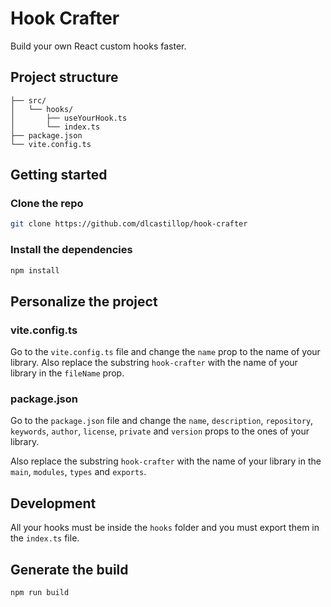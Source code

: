 # Hook Crafter

Build your own React custom hooks faster.

## Project structure

```text
├── src/
│   └── hooks/
│       ├── useYourHook.ts
│       └── index.ts
├── package.json
└── vite.config.ts
```

## Getting started

### Clone the repo

```bash
git clone https://github.com/dlcastillop/hook-crafter
```

### Install the dependencies

```bash
npm install
```

## Personalize the project

### vite.config.ts

Go to the `vite.config.ts` file and change the `name` prop to the name of your library. Also replace the substring `hook-crafter` with the name of your library in the `fileName` prop.

### package.json

Go to the `package.json` file and change the `name`, `description`, `repository`, `keywords`, `author`, `license`, `private` and `version` props to the ones of your library.

Also replace the substring `hook-crafter` with the name of your library in the `main`, `modules`, `types` and `exports`.

## Development

All your hooks must be inside the `hooks` folder and you must export them in the `index.ts` file.

## Generate the build

```bash
npm run build
```
